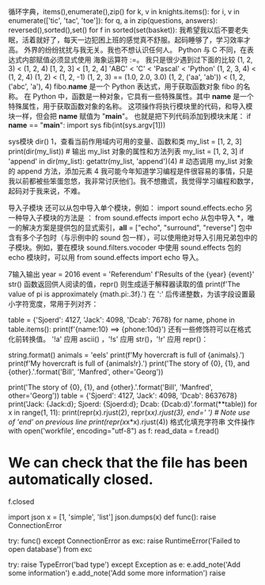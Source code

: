 循环字典，items(),enumerate(),zip()
for k, v in knights.items():
for i, v in enumerate(['tic', 'tac', 'toe']):
for q, a in zip(questions, answers):
reversed(),sorted(),set()
for f in sorted(set(basket)):
我希望我以后不要老失眠，活着就好了，每天一边犯困上班的感觉真不舒服。起码睡够了，学习效率才高。
外界的纷纷扰扰与我无关。我也不想认识任何人。
Python 与 C 不同，在表达式内部赋值必须显式使用 海象运算符 :=。 
我只是很少遇到过下面的比较
(1, 2, 3)              < (1, 2, 4)
[1, 2, 3]              < [1, 2, 4]
'ABC' < 'C' < 'Pascal' < 'Python'
(1, 2, 3, 4)           < (1, 2, 4)
(1, 2)                 < (1, 2, -1)
(1, 2, 3)             == (1.0, 2.0, 3.0)
(1, 2, ('aa', 'ab'))   < (1, 2, ('abc', 'a'), 4)
fibo.__name__ 是一个 Python 表达式，用于获取函数对象 fibo 的名称。
在 Python 中，函数是一种对象，它具有一些特殊属性。其中 __name__ 是一个特殊属性，用于获取函数对象的名称。
这项操作将执行模块里的代码，和导入模块一样，但会把 __name__ 赋值为 "__main__"。 也就是把下列代码添加到模块末尾：
if __name__ == "__main__":
    import sys
    fib(int(sys.argv[1]))

sys模块
dir() 1，查看当前作用域内可用的变量、函数和类
my_list = [1, 2, 3]
print(dir(my_list))  # 输出 my_list 对象的属性和方法列表
my_list = [1, 2, 3]
if 'append' in dir(my_list):
    getattr(my_list, 'append')(4)  # 动态调用 my_list 对象的 append 方法，添加元素 4
我可能今年知道学习编程是件很容易的事情，只是我以前都被些笨蛋忽悠，我非常讨厌他们。我不想撒谎，我觉得学习编程和数学，起码对于我来说，不难。

导入子模块
还可以从包中导入单个模块，例如：
import sound.effects.echo
另一种导入子模块的方法是 ：
from sound.effects import echo
从包中导入 *，唯一的解决方案是提供包的显式索引，__all__ = ["echo", "surround", "reverse"]
包中含有多个子包时（与示例中的 sound 包一样），可以使用绝对导入引用兄弟包中的子模块。例如，要在模块 sound.filters.vocoder 中使用 sound.effects 包的 echo 模块时，可以用 from sound.effects import echo 导入。

7输入输出
year = 2016
event = 'Referendum'
f'Results of the {year} {event}'
str() 函数返回供人阅读的值，repr() 则生成适于解释器读取的值
print(f'The value of pi is approximately {math.pi:.3f}.')
在 ':' 后传递整数，为该字段设置最小字符宽度，常用于列对齐：

table = {'Sjoerd': 4127, 'Jack': 4098, 'Dcab': 7678}
for name, phone in table.items():
    print(f'{name:10} ==> {phone:10d}')
还有一些修饰符可以在格式化前转换值。 '!a' 应用 ascii() ，'!s' 应用 str()，'!r' 应用 repr()：

string.format()
animals = 'eels'
print(f'My hovercraft is full of {animals}.')
print(f'My hovercraft is full of {animals!r}.')
print('The story of {0}, {1}, and {other}.'.format('Bill', 'Manfred',
                                                   other='Georg'))

print('The story of {0}, {1}, and {other}.'.format('Bill', 'Manfred',
                                                   other='Georg'))
                  table = {'Sjoerd': 4127, 'Jack': 4098, 'Dcab': 8637678}
print('Jack: {Jack:d}; Sjoerd: {Sjoerd:d}; Dcab: {Dcab:d}'.format(**table))
for x in range(1, 11):
    print(repr(x).rjust(2), repr(x*x).rjust(3), end=' ')
    # Note use of 'end' on previous line
    print(repr(x*x*x).rjust(4))
格式化填充字符串
文件操作
with open('workfile', encoding="utf-8") as f:
    read_data = f.read()

# We can check that the file has been automatically closed.
f.closed

import json
x = [1, 'simple', 'list']
json.dumps(x)
def func():
    raise ConnectionError

try:
    func()
except ConnectionError as exc:
    raise RuntimeError('Failed to open database') from exc

try:
    raise TypeError('bad type')
except Exception as e:
    e.add_note('Add some information')
    e.add_note('Add some more information')
    raise



